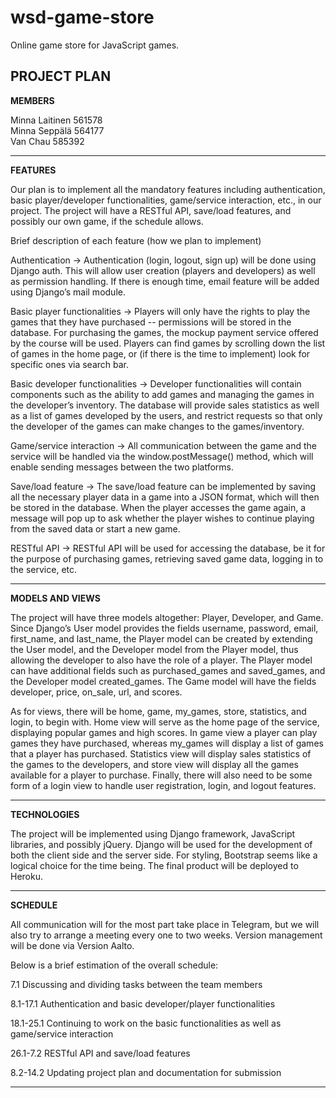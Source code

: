# wsd-game-store

Online game store for JavaScript games.

**PROJECT PLAN**
-------------------------------------------------------------------------------------------------------------------------------
 
**MEMBERS**
 
Minna Laitinen 561578<br/>
Minna Seppälä 564177<br/>
Van Chau 585392
 
-------------------------------------------------------------------------------------------------------------------------------
 
**FEATURES**
 
Our plan is to implement all the mandatory features including authentication, basic player/developer functionalities, game/service interaction, etc., in our project. The project will have a RESTful API, save/load features, and possibly our own game, if the schedule allows. 
 
Brief description of each feature (how we plan to implement)

Authentication → Authentication (login, logout, sign up) will be done using Django auth. This will allow user creation (players and developers) as well as permission handling. If there is enough time, email feature will be added using Django’s mail module.

Basic player functionalities → Players will only have the rights to play the games that they have purchased -- permissions will be stored in the database.  For purchasing the games, the mockup payment service offered by the course will be used. Players can find games by scrolling down the list of games in the home page, or (if there is the time to implement) look for specific ones via search bar.

Basic developer functionalities → Developer functionalities will contain components such as the ability to add games and managing the games in the developer’s inventory. The database will provide sales statistics as well as a list of games developed by the users, and restrict requests so that only the developer of the games can make changes to the games/inventory.

Game/service interaction → All communication between the game and the service will be handled via the window.postMessage() method, which will enable sending messages between the two platforms.

Save/load feature → The save/load feature can be implemented by saving all the necessary player data in a game into a JSON format, which will then be stored in the database. When the player accesses the game again, a message will pop up to ask whether the player wishes to continue playing from the saved data or start a new game. 

RESTful API → RESTful API will be used for accessing the database, be it for the purpose of purchasing games, retrieving saved game data, logging in to the service, etc.

-------------------------------------------------------------------------------------------------------------------------------
 
**MODELS AND VIEWS**
 
The project will have three models altogether: Player, Developer, and Game. Since Django’s User model provides the fields username, password, email, first_name, and last_name, the Player model can be created by extending the User model, and the Developer model from the Player model, thus allowing the developer to also have the role of a player. The Player model can have additional fields such as purchased_games and saved_games, and the Developer model created_games. The Game model will have the fields developer, price, on_sale, url, and scores. 
 
As for views, there will be home, game, my_games, store, statistics, and login, to begin with. Home view will serve as the home page of the service, displaying popular games and high scores. In game view a player can play games they have purchased, whereas my_games will display a list of games that a player has purchased. Statistics view will display sales statistics of the games to the developers, and store view will display all the games available for a player to purchase. Finally, there will also need to be some form of a login view to handle user registration, login, and logout features. 
 
-------------------------------------------------------------------------------------------------------------------------------
 
**TECHNOLOGIES**
 
The project will be implemented using Django framework, JavaScript libraries, and possibly jQuery. Django will be used for the development of both the client side and the server side. For styling, Bootstrap seems like a logical choice for the time being. The final product will be deployed to Heroku. 
 
-------------------------------------------------------------------------------------------------------------------------------
 
**SCHEDULE**
 
All communication will for the most part take place in Telegram, but we will also try to arrange a meeting every one to two weeks. Version management will be done via Version Aalto.

Below is a brief estimation of the overall schedule:

7.1 Discussing and dividing tasks between the team members

8.1-17.1 Authentication and basic developer/player functionalities

18.1-25.1 Continuing to work on the basic functionalities as well as game/service interaction

26.1-7.2 RESTful API and save/load features

8.2-14.2 Updating project plan and documentation for submission

 
-------------------------------------------------------------------------------------------------------------------------------


